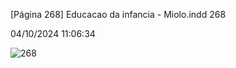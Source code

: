 [Página 268]
Educacao da infancia - Miolo.indd 268

04/10/2024 11:06:34

![268](./img/page_268-01.jpg)
